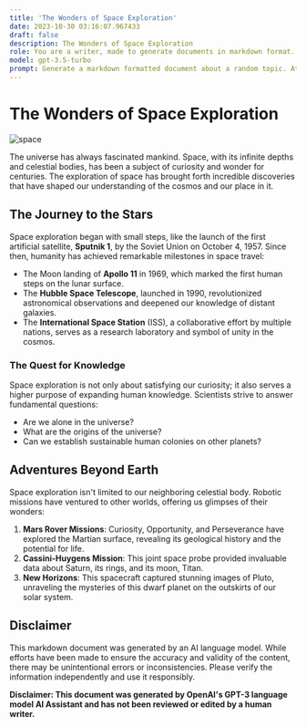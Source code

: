 ```yaml
---
title: 'The Wonders of Space Exploration'
date: 2023-10-30 03:16:07.967433
draft: false
description: The Wonders of Space Exploration
role: You are a writer, made to generate documents in markdown format. It is very important that all of the documents you generate are in valid markdown format.
model: gpt-3.5-turbo
prompt: Generate a markdown formatted document about a random topic. At the bottom, include a disclaimer explaining that the document was generated by you. The first line of the document should be the title. Make sure that the entire document is in proper markdown format, using a mix of various tags to make the document visually appealing.
---
```


# The Wonders of Space Exploration

![space](https://images.unsplash.com/photo-1568583295709-23e98892efc4)

The universe has always fascinated mankind. Space, with its infinite depths and celestial bodies, has been a subject of curiosity and wonder for centuries. The exploration of space has brought forth incredible discoveries that have shaped our understanding of the cosmos and our place in it.

## The Journey to the Stars

Space exploration began with small steps, like the launch of the first artificial satellite, **Sputnik 1**, by the Soviet Union on October 4, 1957. Since then, humanity has achieved remarkable milestones in space travel:

- The Moon landing of **Apollo 11** in 1969, which marked the first human steps on the lunar surface.
- The **Hubble Space Telescope**, launched in 1990, revolutionized astronomical observations and deepened our knowledge of distant galaxies.
- The **International Space Station** (ISS), a collaborative effort by multiple nations, serves as a research laboratory and symbol of unity in the cosmos.

### The Quest for Knowledge

Space exploration is not only about satisfying our curiosity; it also serves a higher purpose of expanding human knowledge. Scientists strive to answer fundamental questions:

- Are we alone in the universe?
- What are the origins of the universe?
- Can we establish sustainable human colonies on other planets?

## Adventures Beyond Earth

Space exploration isn't limited to our neighboring celestial body. Robotic missions have ventured to other worlds, offering us glimpses of their wonders:

1. **Mars Rover Missions**: Curiosity, Opportunity, and Perseverance have explored the Martian surface, revealing its geological history and the potential for life.
2. **Cassini-Huygens Mission**: This joint space probe provided invaluable data about Saturn, its rings, and its moon, Titan.
3. **New Horizons**: This spacecraft captured stunning images of Pluto, unraveling the mysteries of this dwarf planet on the outskirts of our solar system.

## Disclaimer

This markdown document was generated by an AI language model. While efforts have been made to ensure the accuracy and validity of the content, there may be unintentional errors or inconsistencies. Please verify the information independently and use it responsibly.

**Disclaimer: This document was generated by OpenAI's GPT-3 language model AI Assistant and has not been reviewed or edited by a human writer.**